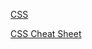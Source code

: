 [CSS](https://developer.mozilla.org/en-US/docs/Learn/CSS/First_steps/What_is_CSS)

[CSS Cheat Sheet](https://moodle.edu.ee/pluginfile.php/5490623/mod_resource/content/1/PHP-Cheat-Sheet.pdf)
